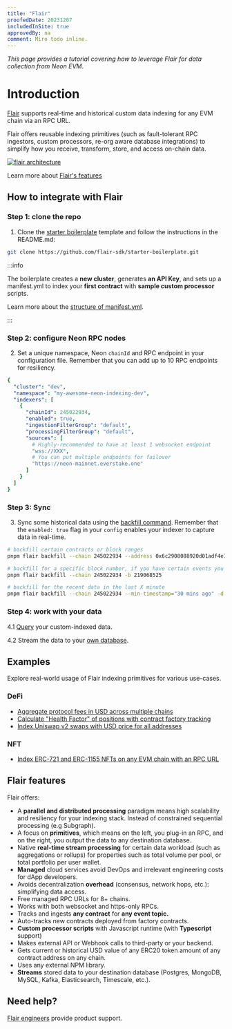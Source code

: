 ```yaml
---
title: "Flair"
proofedDate: 20231207
includedInSite: true
approvedBy: na
comment: Miro todo inline.
---
```



*This page provides a tutorial covering how to leverage Flair for data collection from Neon EVM*.


# Introduction

[Flair](https://flair.dev) supports real-time and historical custom data indexing for any EVM chain via an RPC URL.

Flair offers reusable indexing primitives (such as fault-tolerant RPC ingestors, custom processors, re-org aware database integrations) to simplify how you receive, transform, store, and access on-chain data.

[![flair architecture](https://imgur.com/0q5bHZK.png)](https://docs.flair.dev/)

Learn more about [Flair's features](#flair-features)

## How to integrate with Flair

### Step 1: clone the repo

1. Clone the [starter boilerplate](https://github.com/flair-sdk/starter-boilerplate) template and follow the instructions in the README.md:

```bash
git clone https://github.com/flair-sdk/starter-boilerplate.git
```
:::info

The boilerplate creates a **new cluster**, generates **an API Key**, and sets up a manifest.yml to index your **first contract** with **sample custom processor** scripts.

Learn more about the [structure of manifest.yml](https://docs.flair.dev/reference/manifest.yml).

:::

### Step 2: configure Neon RPC nodes

<!-- Miro pls add to this step to clarify step 2 as necessary todo -->

2. Set a unique namespace, Neon `chainId` and RPC endpoint in your configuration file. Remember that you can add up to 10 RPC endpoints for resiliency.

```yaml
{
  "cluster": "dev",
  "namespace": "my-awesome-neon-indexing-dev",
  "indexers": [
    {
      "chainId": 245022934,
      "enabled": true,
      "ingestionFilterGroup": "default",
      "processingFilterGroup": "default",
      "sources": [
        # Highly-recommended to have at least 1 websocket endpoint
        "wss://XXX",
        # You can put multiple endpoints for failover
        "https://neon-mainnet.everstake.one"
      ]
    }
  ]
}
```

### Step 3: Sync

3. Sync some historical data using the [backfill command](https://docs.flair.dev/reference/backfilling). Remember that the `enabled: true` flag in your `config` enables your indexer to capture data in real-time.

```bash
# backfill certain contracts or block ranges
pnpm flair backfill --chain 245022934 --address 0x6c2908088920d01adf4e17112d013e48f333164c -d backward --max-blocks 10000

# backfill for a specific block number, if you have certain events you wanna test with
pnpm flair backfill --chain 245022934 -b 219068525

# backfill for the recent data in the last X minute
pnpm flair backfill --chain 245022934 --min-timestamp="30 mins ago" -d backward
```

### Step 4: work with your data

4.1 [Query](https://docs.flair.dev/#getting-started) your custom-indexed data.

4.2 Stream the data to your [own database](https://docs.flair.dev/reference/database#your-own-database).

## Examples

Explore real-world usage of Flair indexing primitives for various use-cases.

### DeFi

* [Aggregate protocol fees in USD across multiple chains](https://github.com/flair-sdk/examples/tree/main/aggregate-protocol-fees-in-usd)
* [Calculate "Health Factor" of positions with contract factory tracking](https://github.com/flair-sdk/examples/tree/main/health-factor-with-factory-tracking)
* [Index Uniswap v2 swaps with USD price for all addresses](https://github.com/flair-sdk/examples/tree/main/uniswap-v2-events-from-all-contracts-with-usd-price)

### NFT

* [Index ERC-721 and ERC-1155 NFTs on any EVM chain with an RPC URL](https://github.com/flair-sdk/examples/tree/main/erc721-and-erc1155-nft-indexing)

## Flair features

Flair offers:

* A **parallel and distributed processing** paradigm means high scalability and resiliency for your indexing stack. Instead of constrained sequential processing (e.g Subgraph).
* A focus on **primitives**, which means on the left, you plug-in an RPC, and on the right, you output the data to any destination database.
* Native **real-time stream processing** for certain data workload (such as aggregations or rollups) for properties such as total volume per pool, or total portfolio per user wallet.
* **Managed** cloud services avoid DevOps and irrelevant engineering costs for dApp developers.
* Avoids decentralization **overhead** (consensus, network hops, etc.): simplifying data access.
* Free managed RPC URLs for 8+ chains.
* Works with both websocket and https-only RPCs.
* Tracks and ingests **any contract** for **any event topic.**
* Auto-tracks new contracts deployed from factory contracts.
* **Custom processor scripts** with Javascript runtime (with **Typescript** support)
* Makes external API or Webhook calls to third-party or your backend.
* Gets current or historical USD value of any ERC20 token amount of any contract address on any chain.
* Uses any external NPM library.
* **Streams** stored data to your destination database (Postgres, MongoDB, MySQL, Kafka, Elasticsearch, Timescale, etc.).

## Need help?

[Flair engineers](https://docs.flair.dev/talk-to-an-engineer) provide product support.